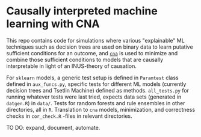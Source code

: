 # Causally interpreted machine learning with CNA

This repo contains code for simulations where various "explainable" ML techniques such as decision trees are used on binary data to learn putative sufficient conditions for an outcome, and [`cna`](https://cran.r-project.org/web/packages/cna/index.html) is used to minimize and combine those sufficient conditions to models that are causally interpretable in light of an INUS-theory of causation.

For `sklearn` models, a generic test setup is defined in `Paramtest` class defined in `aux_funcs.py`, specific tests for different ML models (currently decision trees and Tsetlin Machine) defined as methods. `all_tests.py` for running whatever tests were last tried, expects data sets (generated in `datgen.R`) in `data/`.
Tests for random forests and rule ensembles in other directories, all in `R`.
Translation to `cna` models, minimization, and correctness checks in `cor_check.R` -files in relevant directories.

TO DO: expand, document, automate.
